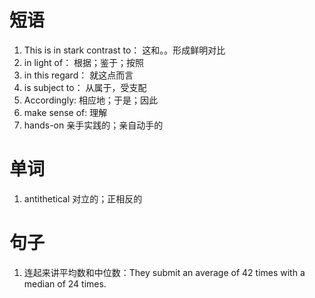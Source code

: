 # 短语
1. This is in stark contrast to： 这和。。形成鲜明对比
2. in light of： 根据；鉴于；按照
3. in this regard： 就这点而言
4. is subject to： 从属于，受支配
5. Accordingly: 相应地；于是；因此
6. make sense of: 理解
7. hands-on 亲手实践的；亲自动手的


# 单词
1. antithetical 对立的；正相反的

# 句子
1. 连起来讲平均数和中位数：They submit an average of 42 times with a median of 24 times.

